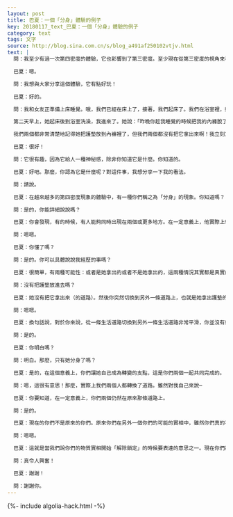 ```yaml
---
layout: post
title: 巴夏：一個「分身」體驗的例子
key: 20180117_text_巴夏：一個「分身」體驗的例子
category: text
tags: 文字
source: http://blog.sina.com.cn/s/blog_a491af250102vtjv.html
text: |
  問：我至少有過一次第四密度的體驗，它也影響到了第三密度。至少現在從第三密度的視角來看，我發現這些體驗似乎有點神秘。

  巴夏：嗯。

  問：我想與大家分享這個體驗，它有點好玩！

  巴夏：好的。

  問：我和女友正準備上床睡覺。哦，我們已經在床上了，接著，我們起床了。我們在浴室裡，她把她的護墊放到內褲裡，你知道嗎？嗯，一切都相當不錯，然後我們就去睡覺了。

  第二天早上，她起床後到浴室洗澡，我進來了。她說：「昨晚你趁我睡覺的時候把我的內褲脫了嗎？」我說：「沒有啊，我沒有碰它。」她說：「嘿！看垃圾桶裡。」在垃圾桶裡，我看到了她昨晚放到她的內褲裡的護墊。

  我們兩個都非常清楚地記得她把護墊放到內褲裡了，但我們兩個都沒有把它拿出來啊！我立刻意識到這一定是一種第四密度的現象。

  巴夏：很好！

  問：它很有趣，因為它給人一種神秘感，除非你知道它是什麼。你知道的。

  巴夏：好吧。那麼，你認為它是什麼呢？對這件事，我想分享一下我的看法。

  問：請說。

  巴夏：在越來越多的第四密度現象的體驗中，有一種你們稱之為「分身」的現象。你知道嗎？

  問：是的，你能詳細說說嗎？

  巴夏：你會發現，有的時候，有人能夠同時出現在兩個或更多地方。在一定意義上，他實際上經歷了兩條可能的道路，然後被鎖定到其中的一條道路上，這條道路就成為了他的新實相，不管前一個時刻的實相是什麼。

  問：嗯嗯。

  巴夏：你懂了嗎？

  問：是的。你可以具體說說我經歷的事嗎？

  巴夏：很簡單，有兩種可能性：或者是她拿出的或者不是她拿出的，這兩種情況其實都是真實的。這樣，你抵達了一個特定的點，也就是你生活在其中的一條道路上，她沒有⋯

  問：沒有把護墊放進去嗎？

  巴夏：她沒有把它拿出來（的道路）。然後你突然切換到另外一條道路上，也就是她拿出護墊的那條道路。

  問：嗯嗯。

  巴夏：換句話說，對於你來說，從一條生活道路切換到另外一條生活道路非常平滑，你並沒有感到被中斷。

  問：是的。

  巴夏：你明白嗎？

  問：明白。那麼，只有她分身了嗎？

  巴夏：是的，在這個意義上，你們讓她自己成為轉變的支點，這是你們兩個一起共同完成的。

  問：嗯，這很有意思！那麼，實際上我們兩個人都轉換了道路。雖然對我自己來說⋯

  巴夏：你要知道，在一定意義上，你們兩個仍然在原來那條道路上。

  問：是的。

  巴夏：現在的你們不是原來的你們。原來你們在另外一個你們的可能的實相中，雖然你們真的不知道它們之間的差別——除了你們感覺到的那些跡象外。

  問：嗯嗯。

  巴夏：這就是當我們說你們的物質實相開始「解除鎖定」的時候要表達的意思之一。現在你們將開始從生理上和經驗中看到「解除鎖定」在第四密度中的表現。

  問：真令人興奮！

  巴夏：謝謝！

  問：謝謝你。
---
```


{%- include algolia-hack.html -%}
